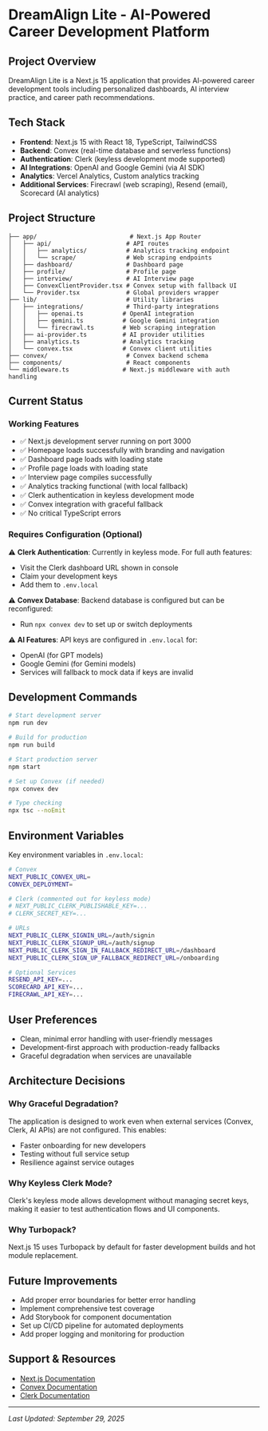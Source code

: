 # DreamAlign Lite - AI-Powered Career Development Platform

## Project Overview
DreamAlign Lite is a Next.js 15 application that provides AI-powered career development tools including personalized dashboards, AI interview practice, and career path recommendations.

## Tech Stack
- **Frontend**: Next.js 15 with React 18, TypeScript, TailwindCSS
- **Backend**: Convex (real-time database and serverless functions)
- **Authentication**: Clerk (keyless development mode supported)
- **AI Integrations**: OpenAI and Google Gemini (via AI SDK)
- **Analytics**: Vercel Analytics, Custom analytics tracking
- **Additional Services**: Firecrawl (web scraping), Resend (email), Scorecard (AI analytics)

## Project Structure

```
├── app/                          # Next.js App Router
│   ├── api/                     # API routes
│   │   ├── analytics/           # Analytics tracking endpoint
│   │   └── scrape/              # Web scraping endpoints
│   ├── dashboard/               # Dashboard page
│   ├── profile/                 # Profile page
│   ├── interview/               # AI Interview page
│   ├── ConvexClientProvider.tsx # Convex setup with fallback UI
│   └── Provider.tsx             # Global providers wrapper
├── lib/                         # Utility libraries
│   ├── integrations/            # Third-party integrations
│   │   ├── openai.ts           # OpenAI integration
│   │   ├── gemini.ts           # Google Gemini integration
│   │   └── firecrawl.ts        # Web scraping integration
│   ├── ai-provider.ts          # AI provider utilities
│   ├── analytics.ts            # Analytics tracking
│   └── convex.tsx              # Convex client utilities
├── convex/                      # Convex backend schema
├── components/                  # React components
└── middleware.ts               # Next.js middleware with auth handling
```

## Current Status

### Working Features

- ✅ Next.js development server running on port 3000
- ✅ Homepage loads successfully with branding and navigation
- ✅ Dashboard page loads with loading state
- ✅ Profile page loads with loading state
- ✅ Interview page compiles successfully
- ✅ Analytics tracking functional (with local fallback)
- ✅ Clerk authentication in keyless development mode
- ✅ Convex integration with graceful fallback
- ✅ No critical TypeScript errors

### Requires Configuration (Optional)

⚠️ **Clerk Authentication**: Currently in keyless mode. For full auth features:
  - Visit the Clerk dashboard URL shown in console
  - Claim your development keys
  - Add them to `.env.local`

⚠️ **Convex Database**: Backend database is configured but can be reconfigured:
  - Run `npx convex dev` to set up or switch deployments

⚠️ **AI Features**: API keys are configured in `.env.local` for:
  - OpenAI (for GPT models)
  - Google Gemini (for Gemini models)
  - Services will fallback to mock data if keys are invalid

## Development Commands

```bash
# Start development server
npm run dev

# Build for production
npm run build

# Start production server
npm start

# Set up Convex (if needed)
npx convex dev

# Type checking
npx tsc --noEmit
```

## Environment Variables

Key environment variables in `.env.local`:

```bash
# Convex
NEXT_PUBLIC_CONVEX_URL=
CONVEX_DEPLOYMENT=

# Clerk (commented out for keyless mode)
# NEXT_PUBLIC_CLERK_PUBLISHABLE_KEY=...
# CLERK_SECRET_KEY=...

# URLs
NEXT_PUBLIC_CLERK_SIGNIN_URL=/auth/signin
NEXT_PUBLIC_CLERK_SIGNUP_URL=/auth/signup
NEXT_PUBLIC_CLERK_SIGN_IN_FALLBACK_REDIRECT_URL=/dashboard
NEXT_PUBLIC_CLERK_SIGN_UP_FALLBACK_REDIRECT_URL=/onboarding

# Optional Services
RESEND_API_KEY=...
SCORECARD_API_KEY=...
FIRECRAWL_API_KEY=...
```


## User Preferences

- Clean, minimal error handling with user-friendly messages
- Development-first approach with production-ready fallbacks
- Graceful degradation when services are unavailable

## Architecture Decisions

### Why Graceful Degradation?
The application is designed to work even when external services (Convex, Clerk, AI APIs) are not configured. This enables:
- Faster onboarding for new developers
- Testing without full service setup
- Resilience against service outages

### Why Keyless Clerk Mode?
Clerk's keyless mode allows development without managing secret keys, making it easier to test authentication flows and UI components.

### Why Turbopack?
Next.js 15 uses Turbopack by default for faster development builds and hot module replacement.

## Future Improvements

- Add proper error boundaries for better error handling
- Implement comprehensive test coverage
- Add Storybook for component documentation
- Set up CI/CD pipeline for automated deployments
- Add proper logging and monitoring for production

## Support & Resources

- [Next.js Documentation](https://nextjs.org/docs)
- [Convex Documentation](https://docs.convex.dev)
- [Clerk Documentation](https://clerk.com/docs)

---

*Last Updated: September 29, 2025*
